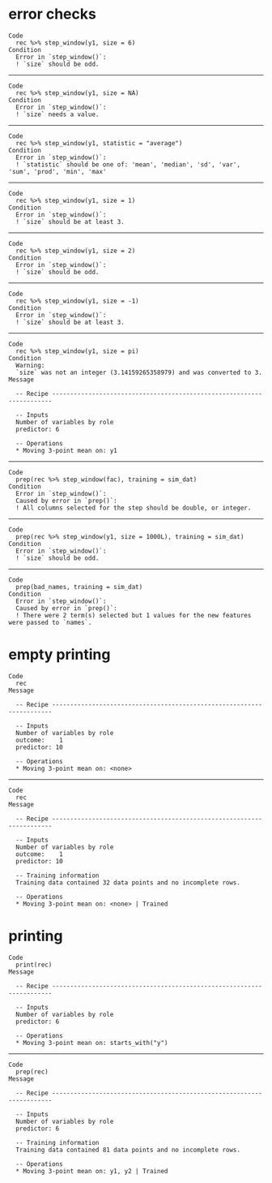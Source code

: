 # error checks

    Code
      rec %>% step_window(y1, size = 6)
    Condition
      Error in `step_window()`:
      ! `size` should be odd.

---

    Code
      rec %>% step_window(y1, size = NA)
    Condition
      Error in `step_window()`:
      ! `size` needs a value.

---

    Code
      rec %>% step_window(y1, statistic = "average")
    Condition
      Error in `step_window()`:
      ! `statistic` should be one of: 'mean', 'median', 'sd', 'var', 'sum', 'prod', 'min', 'max'

---

    Code
      rec %>% step_window(y1, size = 1)
    Condition
      Error in `step_window()`:
      ! `size` should be at least 3.

---

    Code
      rec %>% step_window(y1, size = 2)
    Condition
      Error in `step_window()`:
      ! `size` should be odd.

---

    Code
      rec %>% step_window(y1, size = -1)
    Condition
      Error in `step_window()`:
      ! `size` should be at least 3.

---

    Code
      rec %>% step_window(y1, size = pi)
    Condition
      Warning:
      `size` was not an integer (3.14159265358979) and was converted to 3.
    Message
      
      -- Recipe ----------------------------------------------------------------------
      
      -- Inputs 
      Number of variables by role
      predictor: 6
      
      -- Operations 
      * Moving 3-point mean on: y1

---

    Code
      prep(rec %>% step_window(fac), training = sim_dat)
    Condition
      Error in `step_window()`:
      Caused by error in `prep()`:
      ! All columns selected for the step should be double, or integer.

---

    Code
      prep(rec %>% step_window(y1, size = 1000L), training = sim_dat)
    Condition
      Error in `step_window()`:
      ! `size` should be odd.

---

    Code
      prep(bad_names, training = sim_dat)
    Condition
      Error in `step_window()`:
      Caused by error in `prep()`:
      ! There were 2 term(s) selected but 1 values for the new features were passed to `names`.

# empty printing

    Code
      rec
    Message
      
      -- Recipe ----------------------------------------------------------------------
      
      -- Inputs 
      Number of variables by role
      outcome:    1
      predictor: 10
      
      -- Operations 
      * Moving 3-point mean on: <none>

---

    Code
      rec
    Message
      
      -- Recipe ----------------------------------------------------------------------
      
      -- Inputs 
      Number of variables by role
      outcome:    1
      predictor: 10
      
      -- Training information 
      Training data contained 32 data points and no incomplete rows.
      
      -- Operations 
      * Moving 3-point mean on: <none> | Trained

# printing

    Code
      print(rec)
    Message
      
      -- Recipe ----------------------------------------------------------------------
      
      -- Inputs 
      Number of variables by role
      predictor: 6
      
      -- Operations 
      * Moving 3-point mean on: starts_with("y")

---

    Code
      prep(rec)
    Message
      
      -- Recipe ----------------------------------------------------------------------
      
      -- Inputs 
      Number of variables by role
      predictor: 6
      
      -- Training information 
      Training data contained 81 data points and no incomplete rows.
      
      -- Operations 
      * Moving 3-point mean on: y1, y2 | Trained

